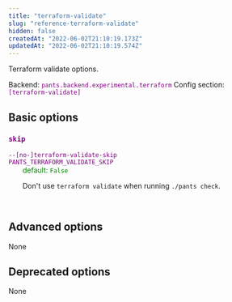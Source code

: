 ```yaml
---
title: "terraform-validate"
slug: "reference-terraform-validate"
hidden: false
createdAt: "2022-06-02T21:10:19.173Z"
updatedAt: "2022-06-02T21:10:19.574Z"
---
```

Terraform validate options.

Backend: <span style="color: purple"><code>pants.backend.experimental.terraform</code></span>
Config section: <span style="color: purple"><code>[terraform-validate]</code></span>

## Basic options

<div style="color: purple">
  <h3><code>skip</code></h3>
  <code>--[no-]terraform-validate-skip</code><br>
  <code>PANTS_TERRAFORM_VALIDATE_SKIP</code><br>
</div>
<div style="padding-left: 2em;">
<span style="color: green">default: <code>False</code></span>

<br>

Don't use `terraform validate` when running `./pants check`.
</div>
<br>


## Advanced options

None

## Deprecated options

None
